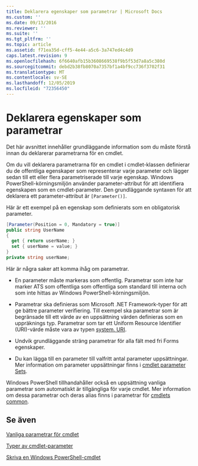 ```yaml
---
title: Deklarera egenskaper som parametrar | Microsoft Docs
ms.custom: ''
ms.date: 09/13/2016
ms.reviewer: ''
ms.suite: ''
ms.tgt_pltfrm: ''
ms.topic: article
ms.assetid: f71ea35d-cff5-4e44-a5c6-3a747ed4c4d9
caps.latest.revision: 9
ms.openlocfilehash: 6f6640afb15b3608669538f9b5f53d7a8a5c380d
ms.sourcegitcommit: debd2b38fb8070a7357bf1a4bf9cc736f3702f31
ms.translationtype: MT
ms.contentlocale: sv-SE
ms.lasthandoff: 12/05/2019
ms.locfileid: "72356450"
---
```

# <a name="declaring-properties-as-parameters"></a>Deklarera egenskaper som parametrar

Det här avsnittet innehåller grundläggande information som du måste förstå innan du deklarerar parametrarna för en cmdlet.

Om du vill deklarera parametrarna för en cmdlet i cmdlet-klassen definierar du de offentliga egenskaper som representerar varje parameter och lägger sedan till ett eller flera parametriserade till varje egenskap. Windows PowerShell-körningsmiljön använder parameter-attribut för att identifiera egenskapen som en cmdlet-parameter. Den grundläggande syntaxen för att deklarera ett parameter-attribut är `[Parameter()]`.

Här är ett exempel på en egenskap som definierats som en obligatorisk parameter.

```csharp
[Parameter(Position = 0, Mandatory = true)]
public string UserName
{
  get { return userName; }
  set { userName = value; }
}
private string userName;
```

Här är några saker att komma ihåg om parametrar.

- En parameter måste markeras som offentlig. Parametrar som inte har marker ATS som offentliga som offentliga som standard till interna och som inte hittas av Windows PowerShell-körningsmiljön.

- Parametrar ska definieras som Microsoft .NET Framework-typer för att ge bättre parameter verifiering. Till exempel ska parametrar som är begränsade till ett värde av en uppsättning värden definieras som en uppräknings typ. Parametrar som tar ett Uniform Resource Identifier (URI)-värde måste vara av typen [system. URI](/dotnet/api/System.Uri).

- Undvik grundläggande sträng parametrar för alla fält med fri Forms egenskaper.

- Du kan lägga till en parameter till valfritt antal parameter uppsättningar. Mer information om parameter uppsättningar finns i [cmdlet parameter Sets](./cmdlet-parameter-sets.md).

Windows PowerShell tillhandahåller också en uppsättning vanliga parametrar som automatiskt är tillgängliga för varje cmdlet. Mer information om dessa parametrar och deras alias finns i parametrar för [cmdlets common](./common-parameter-names.md).

## <a name="see-also"></a>Se även

[Vanliga parametrar för cmdlet](./common-parameter-names.md)

[Typer av cmdlet-parameter](./types-of-cmdlet-parameters.md)

[Skriva en Windows PowerShell-cmdlet](./writing-a-windows-powershell-cmdlet.md)
